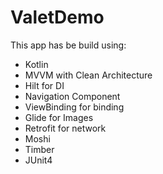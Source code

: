 # ValetDemo

This app has be build using:

- Kotlin
- MVVM with Clean Architecture
- Hilt for DI
- Navigation Component
- ViewBinding for binding
- Glide for Images
- Retrofit for network
- Moshi
- Timber
- JUnit4
